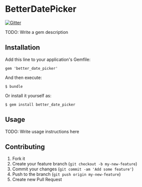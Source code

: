 # BetterDatePicker

[![Gitter](https://badges.gitter.im/Join%20Chat.svg)](https://gitter.im/LaunchAcademy/better_date_picker?utm_source=badge&utm_medium=badge&utm_campaign=pr-badge&utm_content=badge)

TODO: Write a gem description

## Installation

Add this line to your application's Gemfile:

    gem 'better_date_picker'

And then execute:

    $ bundle

Or install it yourself as:

    $ gem install better_date_picker

## Usage

TODO: Write usage instructions here

## Contributing

1. Fork it
2. Create your feature branch (`git checkout -b my-new-feature`)
3. Commit your changes (`git commit -am 'Add some feature'`)
4. Push to the branch (`git push origin my-new-feature`)
5. Create new Pull Request
